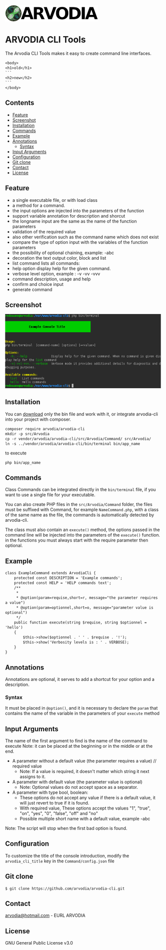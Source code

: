 ![EURL ARVODIA Logo](https://raw.githubusercontent.com/arvodia/src/main/img/arvodia-logo.png)
# ARVODIA CLI Tools
The Arvodia CLI Tools makes it easy to create command line interfaces.

````
<body>
<h1>old</h1>
```
<h2>new</h2>
```
</body>
````

## Contents
 - [Feature](#feature)
 - [Screenshot](#screenshot)
 - [Installation](#installation)
 - [Commands](#commands)
 - [Example](#example)
 - [Annotations](#annotations)
   - [Syntax](#syntax)
 - [Input Arguments](#input-arguments)
 - [Configuration](#configuration)
 - [Git clone](#git-clone)
 - [Contact](#contact)
 - [License](#license)

## Feature
  - a single executable file, or with load class
  - a method for a command.
  - the input options are injected into the parameters of the function
  - support variable annotation for description and shorcut
  - the longname input are the same as the name of the function parameters
  - validation of the required value
  - also other verification such as the command name which does not exist
  - compare the type of option input with the variables of the function parameters
  - the possibility of optional chaining, example: -abc
  - decoration the text output color, block and list
  - list command lists all commands:
  - help option display help for the given command.
  - verbose level option, example : -v -vv -vvv
  - command description, usage and help
  - confirm and choice input
  - generate command

## Screenshot
![EURL ARVODIA Logo](https://raw.githubusercontent.com/arvodia/src/main/img/arvodia-cli-screenshot.png)

## Installation
You can [download](https://github.com/arvodia/arvodia-cli/tree/main/bin "download") only the bin file and work with it, or integrate arvodia-cli into your project with composer.
````
composer require arvodia/arvodia-cli
mkdir -p src/Arvodia
cp -r vendor/arvodia/arvodia-cli/src/Arvodia/Command/ src/Arvodia/
ln -s ../vendor/arvodia/arvodia-cli/bin/terminal bin/app_name
````
to execute
````
php bin/app_name
````

## Commands
Class Commands can be integrated directly in the `bin/terminal` file, if you want to use a single file for your executable.

You can also create PHP files in the `src/Arvodia/Command` folder, the files must be suffixed with Command, for example `NameCommand.php`, with a class of the same name as the file, 
the commands is automatically detected by arvodia-cli.

The class must also contain an `execute()` method, the options passed in the command line will be injected into the parameters of the `execute()` function.
in the functions you must always start with the require parameter then optional.

## Example
````
class ExampleCommand extends ArvodiaCli {
    protected const DESCRIPTION = 'Example commands';
    protected const HELP = 'HELP commands text';
    /**
     * 
     * @option(param=requise,short=r, message="the parameter requires a value")
     * @option(param=optionnel,short=o, message="parameter value is optional")
     */
    public function execute(string $requise, string $optionnel = 'hello')
	{
        $this->show($optionnel . ' ' . $requise . '!');
		$this->show('Verbosity levels is : ' . VERBOSE);
    }
}
````

## Annotations
Annotations are optional, it serves to add a shortcut for your option and a description.

### Syntax
It must be placed in `@option()`, and it is necessary to declare the `param` that contains the name of the variable in the parameters of your `execute` method 

## Input Arguments
The name of the first argument to find is the name of the command to execute
Note:
it can be placed at the beginning or in the middle or at the end.

 * A parameter without a default value (the parameter requires a value) // required value
   * Note: If a value is required, it doesn't matter which string it next assigns to it.
 * A parameter with default value (the parameter value is optional)
   * Note: Optional values do not accept space as a separator.
 * A parameter with type bool, boolean:
   * These options do not accept any value if there is a default value, it will just revert to true if it is found.
   * With required value, These options accept the values "1", "true", "on", "yes", "0", "false", "off" and "no"
   * Possible multiple short name with a default value, example -abc
  
Note:
  The script will stop when the first bad option is found. 

## Configuration
To customize the title of the console introduction, modify the `arvodia_cli_title` key in the `Command/config.json` file

## Git clone
```
$ git clone https://github.com/arvodia/arvodia-cli.git
```

## Contact
[arvodia@hotmail.com](mailto:arvodia@hotmail.com) - EURL ARVODIA

## License
GNU General Public License v3.0
